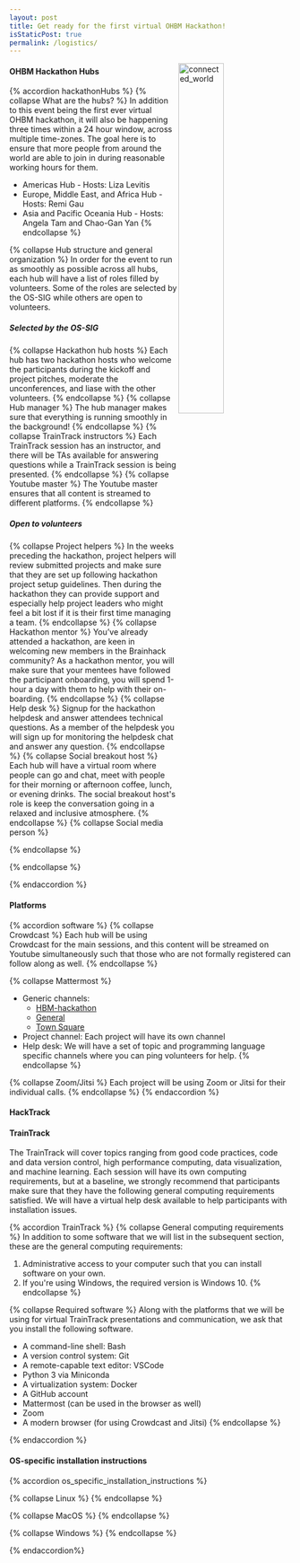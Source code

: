 ```yaml
---
layout: post
title: Get ready for the first virtual OHBM Hackathon!
isStaticPost: true
permalink: /logistics/
---
```


<img align="right" src="../img/undraw_connected_world_wuay.svg" alt="connected_world" width="40%">

#### OHBM Hackathon Hubs

{% accordion hackathonHubs %}
{% collapse What are the hubs? %} 
In addition to this event being the first ever virtual OHBM hackathon, it will also be happening three times within a 24 hour window, across multiple time-zones. The goal here is to ensure that more people from around the world are able to join in during reasonable working hours for them. 
* Americas Hub - Hosts: Liza Levitis 
* Europe, Middle East, and Africa Hub - Hosts: Remi Gau
* Asia and Pacific Oceania Hub - Hosts: Angela Tam and Chao-Gan Yan
{% endcollapse %}

{% collapse Hub structure and general organization %} 
In order for the event to run as smoothly as possible across all hubs, each hub will have a list of roles filled by volunteers. 
Some of the roles are selected by the OS-SIG while others are open to volunteers.

##### Selected by the OS-SIG
{% collapse Hackathon hub hosts %}
Each hub has two hackathon hosts who welcome the participants during the kickoff and project pitches, moderate the unconferences, and liase with the other volunteers.
{% endcollapse %}
{% collapse Hub manager %}
The hub manager makes sure that everything is running smoothly in the background! 
{% endcollapse %}
{% collapse TrainTrack instructors %}
Each TrainTrack session has an instructor, and there will be TAs available for answering questions while a TrainTrack session is being presented. 
{% endcollapse %}
{% collapse Youtube master %}
The Youtube master ensures that all content is streamed to different platforms.
{% endcollapse %}
##### Open to volunteers
{% collapse Project helpers %}
In the weeks preceding the hackathon, project helpers will review submitted projects and make sure that they are set up following hackathon project setup guidelines. Then during the hackathon they can provide support and especially help project leaders who might feel a bit lost if it is their first time managing a team. 
{% endcollapse %}
{% collapse Hackathon mentor %}
You’ve already attended a hackathon, are keen in welcoming new members in the Brainhack community? As a hackathon mentor, you will make sure that your mentees have followed the participant onboarding, you will spend 1-hour a day with them to help with their on-boarding. 
{% endcollapse %}
{% collapse Help desk %}
Signup for the hackathon helpdesk and answer attendees technical questions. As a member of the helpdesk you will sign up for monitoring the helpdesk chat and answer any question.
{% endcollapse %}
{% collapse Social breakout host %}
Each hub will have a virtual room where people can go and chat, meet with people for their morning or afternoon coffee, lunch, or evening drinks. The social breakout host's role is keep the conversation going in a relaxed and inclusive atmosphere.
{% endcollapse %}
{% collapse Social media person %}

{% endcollapse %}

{% endcollapse %}

{% endaccordion %}

#### Platforms

{% accordion software %}
{% collapse Crowdcast %}
Each hub will be using Crowdcast for the main sessions, and this content will be streamed on Youtube simultaneously such that those who are not formally registered can follow along as well.
{% endcollapse %} 

{% collapse Mattermost %}
* Generic channels: 
  * [HBM-hackathon](https://mattermost.brainhack.org/brainhack/channels/hbm-hackathon)
  * [General](https://mattermost.brainhack.org/brainhack/channels/general)
  * [Town Square](https://mattermost.brainhack.org/brainhack/channels/town-square)
* Project channel: Each project will have its own channel
* Help desk: We will have a set of topic and programming language specific channels where you can ping volunteers for help.
{% endcollapse %}

{% collapse Zoom/Jitsi %}
Each project will be using Zoom or Jitsi for their individual calls.
{% endcollapse %} 
{% endaccordion %}


#### HackTrack



#### TrainTrack 
The TrainTrack will cover topics ranging from good code practices, code and data version control, high performance computing, 
data visualization, and machine learning. Each session will have its own computing requirements, but at a baseline, 
we strongly recommend that participants make sure that they have the following general computing requirements satisfied. 
We will have a virtual help desk available to help participants with installation issues. 

{% accordion TrainTrack %}
{% collapse General computing requirements %}
In addition to some software that we will list in the subsequent section, these are the general computing requirements: 
1. Administrative access to your computer such that you can install software on your own. 
2. If you're using Windows, the required version is Windows 10. 
{% endcollapse %}

{% collapse Required software %}
Along with the platforms that we will be using for virtual TrainTrack presentations and communication, we ask that you 
install the following software. 

* A command-line shell: Bash
* A version control system: Git
* A remote-capable text editor: VSCode
* Python 3 via Miniconda
* A virtualization system: Docker
* A GitHub account
* Mattermost (can be used in the browser as well)
* Zoom
* A modern browser (for using Crowdcast and Jitsi)
{% endcollapse %}


{% endaccordion %}

#### OS-specific installation instructions
{% accordion os_specific_installation_instructions %}

{% collapse Linux %} 
{% endcollapse %}

{% collapse MacOS %} 
{% endcollapse %}

{% collapse Windows %} 
{% endcollapse %}

{% endaccordion%}